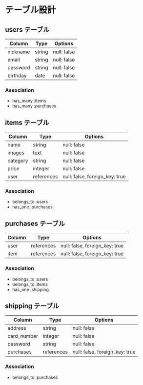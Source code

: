 # テーブル設計

## users テーブル

| Column    | Type    | Options     |
| --------- | ------- | ----------- |
| nickname  | string  | null: false |
| email     | string  | null: false |
| password  | string  | null: false |
| birthday  | date    | null: false |

### Association

- has_many :items
- has_many :purchases


## items テーブル

| Column    | Type       | Options                        |
| --------- | ---------- | ------------------------------ |
| name      | string     | null: false                    |
| images    | text       | null: false                    |
| category  | string     | null: false                    |
| price     | integer    | null: false                    |
| user      | references | null: false, foreign_key: true |

### Association

- belongs_to :users
- has_one :purchases


## purchases テーブル

| Column    | Type       | Options                        |
| --------- | ---------- | ------------------------------ |
| user      | references | null: false, foreign_key: true |
| item      | references | null: false, foreign_key: true |

### Association

- belongs_to :users
- belongs_to :items
- has_one :shipping


## shipping テーブル

| Column      | Type       | Options                        |
| ----------- | ---------- | ------------------------------ |
| address     | string     | null: false                    |
| card_number | integer    | null: false                    |
| password    | string     | null: false                    |
| purchases   | references | null: false, foreign_key: true |

### Association

- belongs_to :purchases
